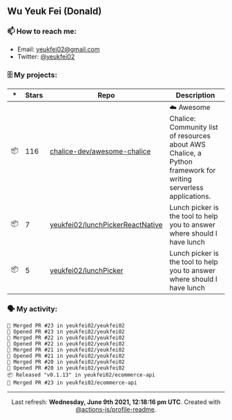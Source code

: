 ## Wu Yeuk Fei (Donald)

### 📫 How to reach me:

- Email: [yeukfei02@gmail.com](yeukfei02@gmail.com)
- Twitter: [@yeukfei02](https://twitter.com/yeukfei02)

### 🗄 My projects:

|*|Stars|Repo|Description|
|---|---|---|---|
| 📦 | 116 | [chalice-dev/awesome-chalice](https://github.com/chalice-dev/awesome-chalice) | ☁️ Awesome Chalice: Community list of resources about AWS Chalice, a Python framework for writing serverless applications. |
| 📦 | 7 | [yeukfei02/lunchPickerReactNative](https://github.com/yeukfei02/lunchPickerReactNative) | Lunch picker is the tool to help you to answer where should I have lunch |
| 📦 | 5 | [yeukfei02/lunchPicker](https://github.com/yeukfei02/lunchPicker) | Lunch picker is the tool to help you to answer where should I have lunch |

### 🗣 My activity:

```
🎉 Merged PR #23 in yeukfei02/yeukfei02
💪 Opened PR #23 in yeukfei02/yeukfei02
🎉 Merged PR #22 in yeukfei02/yeukfei02
💪 Opened PR #22 in yeukfei02/yeukfei02
🎉 Merged PR #21 in yeukfei02/yeukfei02
💪 Opened PR #21 in yeukfei02/yeukfei02
🎉 Merged PR #20 in yeukfei02/yeukfei02
💪 Opened PR #20 in yeukfei02/yeukfei02
📦 Released "v0.1.13" in yeukfei02/ecommerce-api
🎉 Merged PR #23 in yeukfei02/ecommerce-api
```

---

<p align="center">Last refresh: <b>Wednesday, June 9th 2021, 12:18:16 pm UTC</b>. Created with <a href=https://github.com/marketplace/actions/profile-readme>@actions-js/profile-readme</a>.</p>
